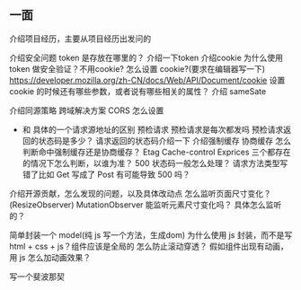 ## 一面
介绍项目经历，主要从项目经历出发问的

介绍安全问题
token 是存放在哪里的？
介绍一下token
介绍cookie
为什么使用 token 做安全验证？不用cookie?
怎么设置 cookie?(要求在编辑器写一下) https://developer.mozilla.org/zh-CN/docs/Web/API/Document/cookie
设置cookie 的时候还有哪些参数，或者说有哪些相关的属性？
介绍 sameSate


介绍同源策略
跨域解决方案
CORS 怎么设置
* 和 具体的一个请求源地址的区别
预检请求
预检请求是每次都发吗
预检请求返回的状态码是多少？
请求返回的状态码介绍一下
介绍强制缓存 协商缓存
怎么判断命中强制缓存还是协商缓存？
Etag Cache-control Exprices 三个都存在的情况下怎么判断，以谁为准？
500 状态码一般怎么处理？
请求方法类型写错了比如 Get 写成了 Post 有可能导致 500 吗？


介绍开源贡献，怎么发现的问题，以及具体改动点
怎么监听页面尺寸变化？(ResizeObserver)
MutationObserver 能监听元素尺寸变化吗？ 具体怎么监听的？

简单封装一个 model(纯 js 写一个方法，生成dom)
为什么使用 js 封装，而不是写html + css + js？组件应该是全局的
怎么防止滚动穿透？
假如组件出现有动画，用 js 怎么加动画效果？

写一个斐波那契


